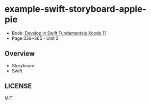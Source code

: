 # example-swift-storyboard-apple-pie

- Book: [Develop in Swift Fundamentals Xcode 11](https://books.apple.com/us/book/develop-in-swift-fundamentals/id1511184145)
- Page 336~365 - Unit 2

## Overview

- Storyboard
- Swift

## LICENSE

MIT
